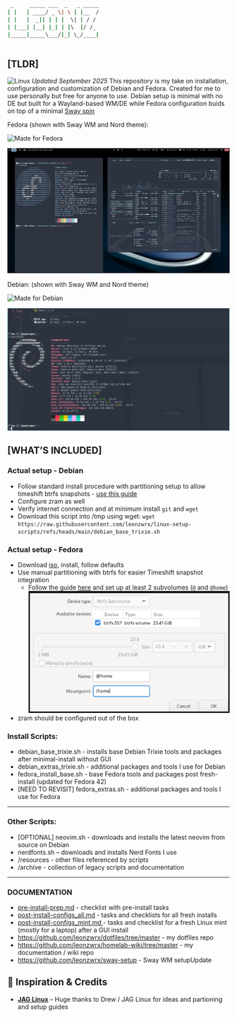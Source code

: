 ```bash
 _     _____ ___  _   _ _____
| |   | ____/ _ \| \ | |__  /
| |   |  _|| | | |  \| | / / 
| |___| |__| |_| | |\  |/ /_ 
|_____|_____\___/|_| \_/____|
                             
```                                                        
## [TLDR]
![Linux](https://img.shields.io/badge/OS-Linux-black?style=for-the-badge&logo=linux&logoColor=white)
_Updated September 2025_
This repository is my take on installation, configuration and customization of Debian and Fedora. Created for me to use personally but free for anyone to use. Debian setup is minimal with no DE but built for a Wayland-based WM/DE while Fedora configuration buids on top of a minimal [Sway spin](https://fedoraproject.org/spins/sway)

Fedora (shown with Sway WM and Nord theme):

![Made for Fedora](https://img.shields.io/badge/Made%20for-Fedora-294172?style=for-the-badge&logo=fedora&logoColor=white)

![fedora42_sway.png](./assets/fedora42_sway.png)

Debian: (shown with Sway WM and Nord theme)

![Made for Debian](https://img.shields.io/badge/Made%20for-Debian-A81D33?style=for-the-badge&logo=debian&logoColor=white)

![debian13.png](./assets/debian13.png)

## [WHAT’S INCLUDED]

### Actual setup - Debian
- Follow standard install procedure with partitioning setup to allow timeshift btrfs snapshots - [use this guide](https://www.youtube.com/watch?v=_zC4S7TA1GI)
- Configure zram as well
- Verify internet connection and at minimum install `git` and `wget`
- Download this script into /tmp using wget:
`wget https://raw.githubusercontent.com/leonzwrx/linux-setup-scripts/refs/heads/main/debian_base_trixie.sh`
 
### Actual setup - Fedora
- Download [iso](https://fedoraproject.org/spins/sway/download), install, follow defaults
- Use manual partitioning with btrfs for easier Timeshift snapshot integration
    - Follow the guide [here](https://www.geeksforgeeks.org/linux-unix/how-to-setup-timeshift-with-btrfs-in-fedora/) and set up at least 2 subvolumes (`@` and `@home`)
   ![fedora_btrfs_setup.png](./assets/fedora_btrfs_setup.png) 
- zram should be configured out of the box

### Install Scripts:

* debian_base_trixie.sh - installs base Debian Trixie tools and packages after minimal-install without GUI
* debian_extras_trixie.sh - additional packages and tools I use for Debian
* fedora_install_base.sh - base Fedora tools and packages post fresh-install (updated for Fedora 42)
* [NEED TO REVISIT] fedora_extras.sh - additional packages and tools I use for Fedora
___

### Other Scripts:
* [OPTIONAL] neovim.sh - downloads and installs the latest neovim from source on Debian
* nerdfonts.sh – downloads and installs Nerd Fonts I use
* /resources - other files referenced by scripts
* /archive - collection of legacy scripts and documentation
 ___

### DOCUMENTATION
* [pre-install-prep.md](documentation/pre-install-prep.md) - checklist with pre-install tasks
* [post-install-configs_all.md](documentation/post-install-configs_all.md) - tasks and checklists for all fresh installs
* [post-install-configs_mint.md ](documentation/post-install-configs_mint.md)- tasks and checklist for a fresh Linux mint (mostly for a laptop) after a GUI install
* https://github.com/leonzwrx/dotfiles/tree/master - my dotfiles repo 
* https://github.com/leonzwrx/homelab-wiki/tree/master - my documentation / wiki repo
* https://github.com/leonzwrx/sway-setup - Sway WM setupUpdate

## 🙏 Inspiration & Credits

* **[JAG Linux](https://codeberg.org/justaguylinux)** – Huge thanks to Drew / JAG Linux for ideas and partioning and setup guides